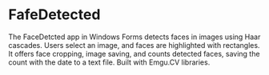 # FafeDetected
The FaceDetcted app in Windows Forms detects faces in images using Haar cascades. Users select an image, and faces are highlighted with rectangles. It offers face cropping, image saving, and counts detected faces, saving the count with the date to a text file. Built with Emgu.CV libraries.
